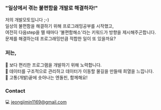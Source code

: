 ### "일상에서 겪는 불편함을 개발로 해결하자!"
저의 개발모토입니다 ;-) <br/>
일상의 불편함을 해결하기 위해 프로그래밍공부를 시작했고, <br/>
여전히 다음step을 뗄 때마다 '불편함해소'라는 키워드가 방향을 제시해주곤합니다.<br/>
문제를 해결하는데 프로그래밍만큼 적합한 일이 또 있을까요?

### 저는,
🤔 보다 편리한 프로그램을 개발하기 위해 노력합니다. <br/>
🤔 데이터를 구조적으로 관리하고 데이터가 이동할 물길을 만들때 희열을 느낍니다.<br/>
🤔 고통(개발)끝에 솟아나는 엔돌핀, 함께해요!

### Contact
💻 jeongjimin1169@gmail.com

<!--
**Hijiji/Hijiji** is a ✨ _special_ ✨ repository because its `README.md` (this file) appears on your GitHub profile.

Here are some ideas to get you started:

- 🔭 I’m currently working on ...
- 🌱 I’m currently learning ...
- 👯 I’m looking to collaborate on ...
- 🤔 I’m looking for help with ...
- 💬 Ask me about ...
- 📫 How to reach me: ...
- 😄 Pronouns: ...
- ⚡ Fun fact: ...
-->
